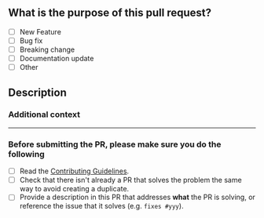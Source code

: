## What is the purpose of this pull request?

<!-- (put an "X" next to an item) -->

- [ ] New Feature
- [ ] Bug fix
- [ ] Breaking change
- [ ] Documentation update
- [ ] Other

## Description

<!-- Please insert your description here and provide especially info about the "what" this PR is solving -->

### Additional context

<!-- e.g. is there anything you'd like reviewers to focus on? -->

---

### Before submitting the PR, please make sure you do the following

- [ ] Read the [Contributing Guidelines](https://github.com/andrejsharapov/nuxt-app/blob/master/CONTRIBUTING.md).
- [ ] Check that there isn't already a PR that solves the problem the same way to avoid creating a duplicate.
- [ ] Provide a description in this PR that addresses **what** the PR is solving, or reference the issue that it solves (e.g. `fixes #yyy`).
<!-- Thank you for contributing! -->
